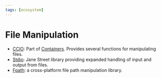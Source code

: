 ```yaml
---
tags: [ecosystem]
---
```


# File Manipulation

* [CCIO](https://github.com/c-cube/ocaml-containers/blob/master/src/core/CCIO.mli):
Part of [Containers](http://c-cube.github.io/ocaml-containers/).
Provides several functions for manipulating files.
* [Stdio](https://github.com/janestreet/stdio):
Jane Street library providing expanded handling of input and output from files.
* [Fpath](https://github.com/dbuenzli/fpath):
a cross-platform file path manipulation library.
